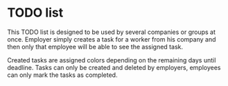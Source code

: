 # TODO list

This TODO list is designed to be used by several companies or groups at once.
Employer simply creates a task for a worker from his company and then only that employee will be able to see the assigned task.

Created tasks are assigned colors depending on the remaining days until deadline.
Tasks can only be created and deleted by employers, employees can only mark the tasks as completed.
